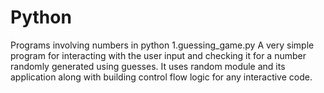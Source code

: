# Python
Programs involving numbers in python
1.guessing_game.py
A very simple program for interacting with the user input and checking it for a number randomly generated using guesses.
It uses random module and its application along with building control flow logic for any interactive code.
